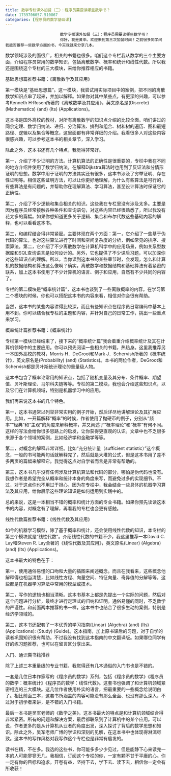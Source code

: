 ```yaml
---
title: 数学专栏课外加餐（三）：程序员需要读哪些数学书？
date: 1739706057.510867
categories: [程序员的数学基础课]
---
```

                            数学专栏课外加餐（三）：程序员需要读哪些数学书？
                            你好，我是黄申。欢迎来到第三次加餐时间！之前很多同学问我能否推荐一些数学方面的书，今天我就来分享几本。

数学领域涉及的面很广，相关的书籍也很多。咱们这个专栏我从数学的三个主要方面，介绍程序员常用的数学知识，包括离散数学、概率和统计和线性代数。所以我还是围绕这个专栏的三大模块，来给你推荐相应的书籍。

基础思想篇推荐书籍：《离散数学及其应用》

第一模块是“基础思想篇”。这一模块，我尝试用实际项目中的案例，把不同的离散数学知识点串了起来，并加以解释。如果你对其中某些点，有更深的兴趣，可以参考Kenneth H·Rosen所著的《离散数学及其应用》，英文原名是\(Discrete\) \(Mathematics\) \(and\) \(Its\) \(Applications\)。



这本书是国外高校的教材，对所有离散数学的知识点介绍的比较全面。咱们讲过的同余定理、数学归纳法、递归、分治算法、排列和组合、树和树的遍历、图和最短路径、逻辑以及集合等概念，这里面都有非常详细的介绍。我看很多人对这些内容很感兴趣，可以参考这本书的相关章节，深入学习。

除此之外，这本书还有几个特点，我觉得非常好。

第一，介绍了不少证明的方法。计算机算法的正确性是很重要的，专栏中我在不同的地方介绍并使用了数学归纳法，在解释Dijkstra算法时也用到了反证法和分情形证明的思想。数学中用于证明的方法其实还有很多，这本书涉及了穷举证明、存在性证明等。相信这些证明方法，可以让你更好地理解，为什么有些算法是可行的，有些算法是有问题的，并帮助你在理解算法、学习算法，甚至设计算法时保证它的正确性。

第二，介绍了不少逻辑和集合相关的知识。这些我在专栏里没有涉及太多。主要是因为程序员经常接触各种条件和查询语句，对这些内容已经很熟悉了，所以我没有花太多的篇幅。如果你想知道更多关于逻辑、集合和布尔代数这些基础内容的解释，也可以看看这本书。

第三，和编程结合得非常紧密。主要体现在两个方面：第一，它介绍了一些基于伪代码的算法，也对这些算法进行了时间和空间复杂度的分析，例如常见的排序、搜索算法。第二，它介绍了不少离散数学在计算机科学中的应用场景，例如关系型数据库和SQL查询语言是如何设计的。另外，它也提供了不少课后习题，可以加深你对这些知识点的理解。所以，当你读到这本书的某些章节时，会发现，怎么和计算机的数据结构和算法这么像啊？确实，离散数学和数据结构和基础算法有着紧密的联系，加上这本书使用了不少计算机的语言、例子和应用，自然有不少共同的内容了。

专栏的第二模块是“概率统计篇”，这本书也谈到了一些离散概率的内容。在学习第二个模块的时候，你也可以搭配这本书的内容来看，相信对你会很有帮助。

当然，这本书的某些内容讲得比较深，而且有些知识点在程序员日常编码中基本上用不到。你可以结合我专栏的主题和内容，并针对自己的日常工作，挑出一些重点来学习。

概率统计篇推荐书籍：《概率统计》

专栏第一模块已经结束了，接下来的“概率统计篇”我会着重介绍概率统计及其在计算机领域中的主要应用。你可以预先阅读一些相关的书籍，热热身。这里我推荐另一本国外高校的教材，Morris H．DeGroot和Mark J．Schervish所著的《概率统计》，英文原名是\(Probability\) \(and\) \(Statistics\)。本书的两位作者，DeGroot和Schervish都是贝叶斯统计理论的重量级人物。



这本书包含了概率论常用的知识点，包括了随机变量及其分布、条件概率、期望值、贝叶斯理论、马尔科夫链等等。专栏的第二模块，我也会介绍这些知识点，以及它们在计算机领域，特别是机器学习中的应用。

我们再来说这本书的几个特色。

第一，这本书通常以列举非常实用的例子开始，然后详尽地讲解理论及其扩展应用。比如，一开篇解释“概率”的时候，作者使用了抛硬币的例子，分别从“频率”“经典”和“主观”的角度来解释概率，并又阐述了“概率理论”和“概率”有何不同。这样的写法会给你很多思路上的启发，让你获得更直观的认识。文章中也不乏很多来源于各个领域的案例，比如经济学和金融学等等。

第二，对概念的解释非常详细。比如“充分统计量（sufficient statistic）”这个概念，一般的书可能两句话就解释完了，然后就是大堆的公式，但是这本书用了差不多两页的篇幅来解释它。我觉得这点对自学者而言是非常有帮助的。

第三，这本书几乎没有任何涉及计算机算法和代码的部分，哪怕是伪代码也没有。我想作者是希望完全从概率和统计本身的角度来写，而避免过多的实现细节。不过，对于这点你也不用过于担心，因为在专栏中，我会结合一些具体的机器学习算法及其应用，给你展示这些理论知识是如何运用到实践中的。

总的来说，这是一本相当不错的概率和统计方面的专业书籍。如果你预先读读这本书的内容，对概念有了理解，再看我的专栏也会更有感触。

线性代数篇推荐书籍：《线性代数及其应用》

如今的机器学习模型，除了基于概率和统计，还会使用线性代数的知识，本专栏的第三个模块就是“线性代数”。介绍线性代数的书籍不少，我这里推荐一本David C. Lay和Steven R. Lay合著的《线性代数及其应用》，英文原名\(Linear\) \(Algebra\) \(and\) \(Its\) \(Applications\)。



这本书最大的特色在于：

第一，使用通俗易懂的口吻和大量的插图来阐述概念。而且在我看来，这些概念他解释得也相当清楚，比如线性方程、向量空间、特征向量、奇异值的分解等等，这些都是在机器学习算法中常用的模型或技术。

第二，写作的逻辑也相当清晰。这本书基本上都是先提出一个实际的问题，然后对这个问题进行分析，最终才进行定理式的归纳和证明。通俗易懂的同时，不乏数学的严谨性。和前面两本推荐的书一样，这本书中也结合了很多生动的案例，特别是经济学领域的。

第三，这本书还配套了一本优秀的学习指南\(Linear\) \(Algebra\) \(and\) \(Its\) \(Applications\): \(Study\) \(Guide\)。这本指南，加上原书课后的习题，对于自学的读者巩固知识很有帮助。不过我没有找到这本指南的中文翻译版。如果哪位同学有好的练习题推荐，也可以在留言区分享出来。

入门、通识类书籍推荐

除了上述三本重量级的专业书籍，我觉得还有几本通俗的入门书也是不错的。

一套是几位日本作家写的《程序员的数学》系列，包括《程序员的数学》《程序员的数学：概率统计》《程序员的数学：线性代数》。这套书也强调了和计算机领域紧密相连的三大模块。这几位作者使用朴实的语言，把最重要的一些概念给说明白了。相比前面三本，这套书所涵盖的内容可能没有那么全面、也没有那么深入，不过对于初学者来讲，是不错的入门书籍。



最后一本书是吴军老师的《数学之美》。这本书最大的特点是和计算机领域结合得非常紧密。所有的问题和解决方案，最后都联系到了计算机中的某个应用。可以说，作者更多的是从计算机从业者的角度出发，深入探讨了背后的数学思想和知识。除此之外，吴军老师广博的学识和深刻的见解，在这本书中也体现得淋漓尽致。这本书的写作风格对我写作这个专栏也是非常有启发的。



读书在精，不在多。我选的这些书，你可能多多少少见过，但是能静下心来读完一本的人可能寥寥无几。我相信，订阅这个专栏的你，一定有颗不甘于平庸的心。你一定有你的目标和追求。开卷有益，坚持下去，学下去、读下去，相信你一定会有所收获！

                        
                        
                            